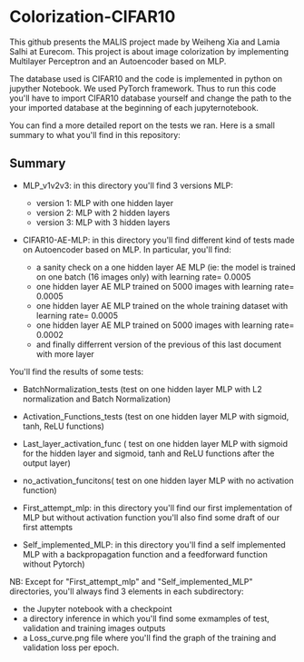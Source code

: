 # Colorization-CIFAR10

This github presents the MALIS project made by Weiheng Xia and Lamia Salhi at Eurecom. This project is about image colorization by implementing Multilayer Perceptron and an Autoencoder based on MLP.

The database used is CIFAR10 and the code is implemented in python on jupyther Notebook. We used PyTorch framework. Thus to run this code you'll have to import CIFAR10 database yourself and change the path to the your imported database at the beginning of each jupyternotebook.

You can find a more detailed report on the tests we ran. Here is a small summary to what you'll find in this repository:

## Summary
- MLP_v1v2v3: in this directory you'll find 3 versions MLP:
  - version 1: MLP with one hidden layer
  - version 2: MLP with 2 hidden layers
  - version 3: MLP with 3 hidden layers
 
- CIFAR10-AE-MLP: in this directory you'll find different kind of tests made on Autoencoder based on MLP. In particular, you'll find:
  - a sanity check on a one hidden layer AE MLP (ie: the model is trained on one batch (16 images only) with learning rate= 0.0005
  - one hidden layer AE MLP trained on 5000 images with learning rate= 0.0005
  - one hidden layer AE MLP trained on the whole training dataset with learning rate= 0.0005
  - one hidden layer AE MLP trained on 5000 images with learning rate= 0.0002
  - and finally differrent version of the previous of this last document with more layer

You'll find the results of some tests:
- BatchNormalization_tests (test on one hidden layer MLP with L2 normalization and Batch Normalization)
- Activation_Functions_tests (test on one hidden layer MLP with sigmoid, tanh, ReLU functions)
- Last_layer_activation_func ( test on one hidden layer MLP with sigmoid for the hidden layer and sigmoid, tanh and ReLU functions after the output layer)
- no_activation_funcitons( test on one hidden layer MLP with no activation function)


- First_attempt_mlp: in this directory you'll find our first implementation of MLP but without activation function you'll also find some draft of our first attempts
- Self_implemented_MLP: in this directory you'll find a self implemented MLP with a backpropagation function and a feedforward function without Pytorch)


NB: Except for "First_attempt_mlp" and "Self_implemented_MLP" directories, you'll always find 3 elements in each subdirectory:
  - the Jupyter notebook with a checkpoint
  - a directory inference in which you'll find some exmamples of test, validation and training images outputs
  - a Loss_curve.png file where you'll find the graph of the training and validation loss per epoch.

